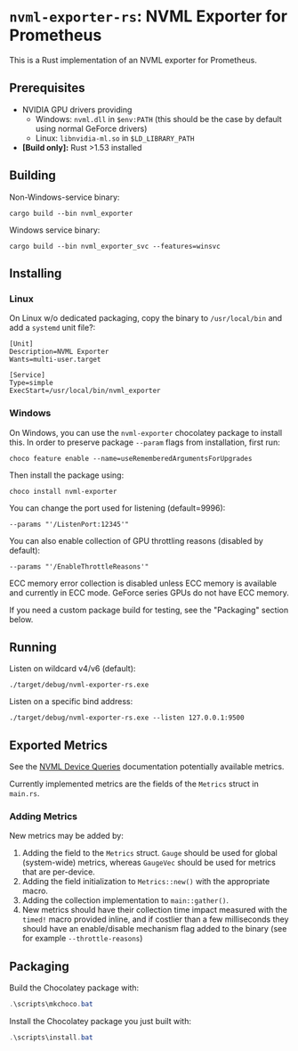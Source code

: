 # `nvml-exporter-rs`: NVML Exporter for Prometheus

This is a Rust implementation of an NVML exporter for Prometheus.

## Prerequisites

* NVIDIA GPU drivers providing
    * Windows: `nvml.dll` in `$env:PATH` (this should be the case by default using normal GeForce drivers)
    * Linux: `libnvidia-ml.so` in `$LD_LIBRARY_PATH`
* **[Build only]:** Rust >1.53 installed

## Building

Non-Windows-service binary:

```
cargo build --bin nvml_exporter
```

Windows service binary:

```shell
cargo build --bin nvml_exporter_svc --features=winsvc
```

## Installing

### Linux

On Linux w/o dedicated packaging, copy the binary to `/usr/local/bin` and add a `systemd` unit file?:

```
[Unit]
Description=NVML Exporter
Wants=multi-user.target

[Service]
Type=simple
ExecStart=/usr/local/bin/nvml_exporter
```

### Windows

On Windows, you can use the `nvml-exporter` chocolatey package to install this. In order to preserve package `--param` flags from installation, first run:

```
choco feature enable --name=useRememberedArgumentsForUpgrades
```

Then install the package using:

```
choco install nvml-exporter
```

You can change the port used for listening (default=9996):

```
--params "'/ListenPort:12345'"
```

You can also enable collection of GPU throttling reasons (disabled by default):

```
--params "'/EnableThrottleReasons'"
```

ECC memory error collection is disabled unless ECC memory is available and currently in ECC mode. GeForce series GPUs do not have ECC memory.

If you need a custom package build for testing, see the "Packaging" section below.

## Running

Listen on wildcard v4/v6 (default):

```
./target/debug/nvml-exporter-rs.exe
```

Listen on a specific bind address:

```
./target/debug/nvml-exporter-rs.exe --listen 127.0.0.1:9500
```

## Exported Metrics

See the [NVML Device Queries](https://docs.nvidia.com/deploy/nvml-api/group__nvmlDeviceQueries.html) documentation potentially available metrics.

Currently implemented metrics are the fields of the `Metrics` struct in `main.rs`.

### Adding Metrics

New metrics may be added by:

1. Adding the field to the `Metrics` struct. `Gauge` should be used for global (system-wide) metrics, whereas `GaugeVec` should be used for metrics that are per-device.
2. Adding the field initialization to `Metrics::new()` with the appropriate macro.
3. Adding the collection implementation to `main::gather()`.
4. New metrics should have their collection time impact measured with the `timed!` macro provided inline, and if costlier than a few milliseconds they should have an enable/disable mechanism flag added to the binary (see for example `--throttle-reasons`)

## Packaging

Build the Chocolatey package with:

```powershell
.\scripts\mkchoco.bat
```

Install the Chocolatey package you just built with:

```powershell
.\scripts\install.bat
```